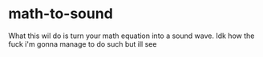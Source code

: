 # math-to-sound
What this wil do is turn your math equation into a sound wave. Idk how the fuck i'm gonna manage to do such but ill see
